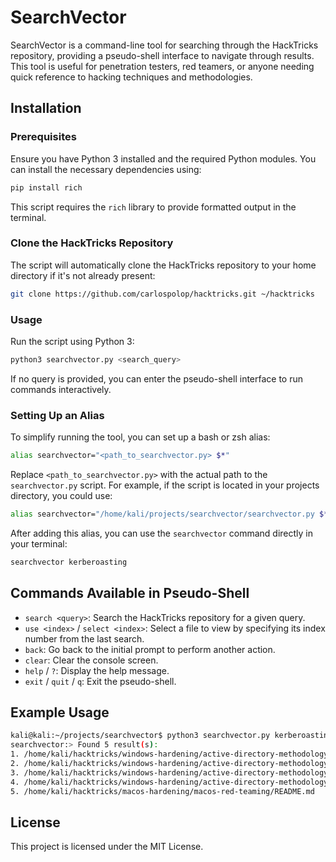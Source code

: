 # SearchVector

SearchVector is a command-line tool for searching through the HackTricks repository, providing a pseudo-shell interface to navigate through results. This tool is useful for penetration testers, red teamers, or anyone needing quick reference to hacking techniques and methodologies.

## Installation

### Prerequisites

Ensure you have Python 3 installed and the required Python modules. You can install the necessary dependencies using:

```bash
pip install rich
```

This script requires the `rich` library to provide formatted output in the terminal.

### Clone the HackTricks Repository

The script will automatically clone the HackTricks repository to your home directory if it's not already present:

```bash
git clone https://github.com/carlospolop/hacktricks.git ~/hacktricks
```

### Usage

Run the script using Python 3:

```bash
python3 searchvector.py <search_query>
```

If no query is provided, you can enter the pseudo-shell interface to run commands interactively.

### Setting Up an Alias

To simplify running the tool, you can set up a bash or zsh alias:

```bash
alias searchvector="<path_to_searchvector.py> $*"
```

Replace `<path_to_searchvector.py>` with the actual path to the `searchvector.py` script. For example, if the script is located in your projects directory, you could use:

```bash
alias searchvector="/home/kali/projects/searchvector/searchvector.py $*"
```

After adding this alias, you can use the `searchvector` command directly in your terminal:

```bash
searchvector kerberoasting
```

## Commands Available in Pseudo-Shell

- `search <query>`: Search the HackTricks repository for a given query.
- `use <index>` / `select <index>`: Select a file to view by specifying its index number from the last search.
- `back`: Go back to the initial prompt to perform another action.
- `clear`: Clear the console screen.
- `help` / `?`: Display the help message.
- `exit` / `quit` / `q`: Exit the pseudo-shell.

## Example Usage

```bash
kali@kali:~/projects/searchvector$ python3 searchvector.py kerberoasting
searchvector:> Found 5 result(s):
1. /home/kali/hacktricks/windows-hardening/active-directory-methodology/README.md
2. /home/kali/hacktricks/windows-hardening/active-directory-methodology/kerberoast.md
3. /home/kali/hacktricks/windows-hardening/active-directory-methodology/external-forest-domain-oneway-inbound.md
4. /home/kali/hacktricks/windows-hardening/active-directory-methodology/acl-persistence-abuse/README.md
5. /home/kali/hacktricks/macos-hardening/macos-red-teaming/README.md
```

## License

This project is licensed under the MIT License.
